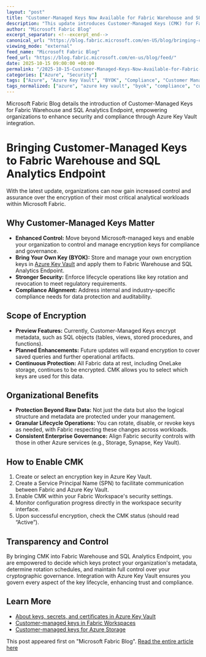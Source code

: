 ```yaml
---
layout: "post"
title: "Customer-Managed Keys Now Available for Fabric Warehouse and SQL Analytics Endpoint"
description: "This update introduces Customer-Managed Keys (CMK) for Fabric Warehouse and SQL Analytics Endpoint, enabling organizations to control and manage encryption keys themselves. By leveraging Azure Key Vault integration, enterprises gain enhanced data security, compliance alignment, and governance over critical metadata and operational artifacts within Fabric workloads."
author: "Microsoft Fabric Blog"
excerpt_separator: <!--excerpt_end-->
canonical_url: "https://blog.fabric.microsoft.com/en-US/blog/bringing-customer-managed-keys-to-fabric-warehouse-and-sql-analytics-endpoint/"
viewing_mode: "external"
feed_name: "Microsoft Fabric Blog"
feed_url: "https://blog.fabric.microsoft.com/en-us/blog/feed/"
date: 2025-10-15 09:00:00 +00:00
permalink: "/2025-10-15-Customer-Managed-Keys-Now-Available-for-Fabric-Warehouse-and-SQL-Analytics-Endpoint.html"
categories: ["Azure", "Security"]
tags: ["Azure", "Azure Key Vault", "BYOK", "Compliance", "Customer Managed Keys", "Data Protection", "Database Security", "Governance", "Microsoft Fabric", "News", "Security", "SPN", "SQL Analytics Endpoint", "Warehouse Encryption"]
tags_normalized: ["azure", "azure key vault", "byok", "compliance", "customer managed keys", "data protection", "database security", "governance", "microsoft fabric", "news", "security", "spn", "sql analytics endpoint", "warehouse encryption"]
---
```


Microsoft Fabric Blog details the introduction of Customer-Managed Keys for Fabric Warehouse and SQL Analytics Endpoint, empowering organizations to enhance security and compliance through Azure Key Vault integration.<!--excerpt_end-->

# Bringing Customer-Managed Keys to Fabric Warehouse and SQL Analytics Endpoint

With the latest update, organizations can now gain increased control and assurance over the encryption of their most critical analytical workloads within Microsoft Fabric.

## Why Customer-Managed Keys Matter

- **Enhanced Control:** Move beyond Microsoft-managed keys and enable your organization to control and manage encryption keys for compliance and governance.
- **Bring Your Own Key (BYOK):** Store and manage your own encryption keys in [Azure Key Vault](https://learn.microsoft.com/azure/key-vault/general/about-keys-secrets-certificates) and apply them to Fabric Warehouse and SQL Analytics Endpoint.
- **Stronger Security:** Enforce lifecycle operations like key rotation and revocation to meet regulatory requirements.
- **Compliance Alignment:** Address internal and industry-specific compliance needs for data protection and auditability.

## Scope of Encryption

- **Preview Features:** Currently, Customer-Managed Keys encrypt metadata, such as SQL objects (tables, views, stored procedures, and functions).
- **Planned Enhancements:** Future updates will expand encryption to cover saved queries and further operational artifacts.
- **Continuous Protection:** All Fabric data at rest, including OneLake storage, continues to be encrypted. CMK allows you to select which keys are used for this data.

## Organizational Benefits

- **Protection Beyond Raw Data:** Not just the data but also the logical structure and metadata are protected under your management.
- **Granular Lifecycle Operations:** You can rotate, disable, or revoke keys as needed, with Fabric respecting these changes across workloads.
- **Consistent Enterprise Governance:** Align Fabric security controls with those in other Azure services (e.g., Storage, Synapse, Key Vault).

## How to Enable CMK

1. Create or select an encryption key in Azure Key Vault.
2. Create a Service Principal Name (SPN) to facilitate communication between Fabric and Azure Key Vault.
3. Enable CMK within your Fabric Workspace's security settings.
4. Monitor configuration progress directly in the workspace security interface.
5. Upon successful encryption, check the CMK status (should read “Active”).

## Transparency and Control

By bringing CMK into Fabric Warehouse and SQL Analytics Endpoint, you are empowered to decide which keys protect your organization's metadata, determine rotation schedules, and maintain full control over your cryptographic governance. Integration with Azure Key Vault ensures you govern every aspect of the key lifecycle, enhancing trust and compliance.

## Learn More

- [About keys, secrets, and certificates in Azure Key Vault](https://learn.microsoft.com/azure/key-vault/general/about-keys-secrets-certificates)
- [Customer-managed keys in Fabric Workspaces](https://learn.microsoft.com/fabric/security/workspace-customer-managed-keys)
- [Customer-managed keys for Azure Storage](https://learn.microsoft.com/azure/storage/common/customer-managed-keys-overview)

This post appeared first on "Microsoft Fabric Blog". [Read the entire article here](https://blog.fabric.microsoft.com/en-US/blog/bringing-customer-managed-keys-to-fabric-warehouse-and-sql-analytics-endpoint/)
